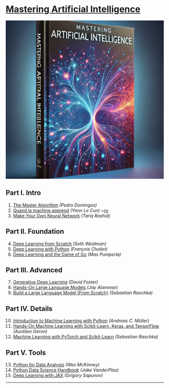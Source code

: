 # [Mastering Artificial Intelligence](https://mikelaud.github.io)

![cover](mastering_ai.png)

## Part I. Intro

1. [The Master Algorithm](https://www.amazon.com/Master-Algorithm-Ultimate-Learning-Machine-ebook/dp/B012271YB2) _(Pedro Domingos)_
2. [Quand la machine apprend](https://www.amazon.com/Quand-machine-apprend-artificiels-lapprentissage-ebook/dp/B083L52K5R) _(Yann Le Cun)_ +[ru](https://www.amazon.com/%D0%9A%D0%B0%D0%BA-%D1%83%D1%87%D0%B8%D1%82%D1%81%D1%8F-%D0%BC%D0%B0%D1%88%D0%B8%D0%BD%D0%B0-artificiels-l%60apprentissage-ebook/dp/B09HV7RVM3)
3. [Make Your Own Neural Network](https://www.amazon.com/Make-Your-Own-Neural-Network-ebook/dp/B01EER4Z4G) _(Tariq Rashid)_

## Part II. Foundation

4. [Deep Learning from Scratch](https://www.amazon.com/Deep-Learning-Scratch-Building-Principles-ebook/dp/B07XL53Y4C) _(Seth Weidman)_
5. [Deep Learning with Python](https://www.amazon.com/Learning-Python-Second-Fran%C3%A7ois-Chollet-ebook/dp/B09K81XLN1) _(François Chollet)_
6. [Deep Learning and the Game of Go](https://www.amazon.com/Deep-Learning-Game-Kevin-Ferguson-ebook/dp/B097821929) _(Max Pumperla)_

## Part III. Advanced

7. [Generative Deep Learning](https://www.amazon.com/Generative-Deep-Learning-David-Foster-ebook/dp/B0C3WVJWBF) _(David Foster)_
8. [Hands-On Large Language Models](https://www.amazon.com/Hands-Large-Language-Models-Understanding-ebook/dp/B0DGZ46G88) _(Jay Alammar)_
9. [Build a Large Language Model (From Scratch)](https://www.amazon.com/Build-Large-Language-Model-Scratch-ebook/dp/B0DGQXVK62) _(Sebastian Raschka)_

## Part IV. Details

10. [Introduction to Machine Learning with Python](https://www.amazon.com/Introduction-Machine-Learning-Python-Scientists-ebook/dp/B01M0LNE8C) _(Andreas C. Müller)_
11. [Hands-On Machine Learning with Scikit-Learn, Keras, and TensorFlow](https://www.amazon.com/Hands-Machine-Learning-Scikit-Learn-TensorFlow-ebook/dp/B0BHCFNY9Q) _(Aurélien Géron)_
12. [Machine Learning with PyTorch and Scikit-Learn](https://www.amazon.com/Machine-Learning-PyTorch-Scikit-Learn-learning-ebook/dp/B09NW48MR1) _(Sebastian Raschka)_

## Part V. Tools

13. [Python for Data Analysis](https://www.amazon.com/Python-Data-Analysis-Wes-McKinney-ebook/dp/B0B9HY3WX7) _(Wes McKinney)_
14. [Python Data Science Handbook](https://www.amazon.com/Python-Data-Science-Handbook-VanderPlas-ebook/dp/B0BP8XD42X) _(Jake VanderPlas)_
15. [Deep Learning with JAX](https://www.amazon.com/Deep-Learning-JAX-Grigory-Sapunov-ebook/dp/B0DH57LVXY) _(Grigory Sapunov)_

---
